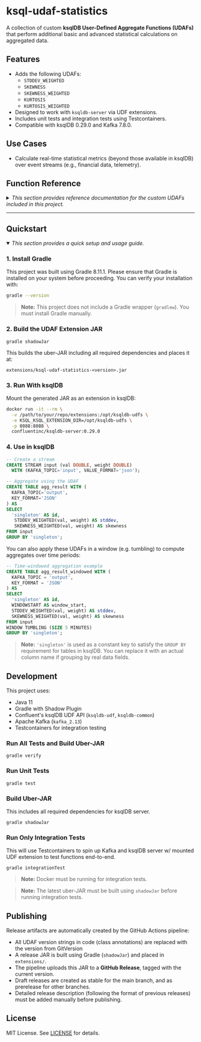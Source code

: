 # ksql-udaf-statistics

A collection of custom **ksqlDB User-Defined Aggregate Functions (UDAFs)** that perform additional basic and advanced statistical calculations on aggregated data.

## Features

- Adds the following UDAFs:
  - `STDDEV_WEIGHTED`
  - `SKEWNESS`
  - `SKEWNESS_WEIGHTED`
  - `KURTOSIS`
  - `KURTOSIS_WEIGHTED`
- Designed to work with `ksqldb-server` via UDF extensions.
- Includes unit tests and integration tests using Testcontainers.
- Compatible with ksqlDB 0.29.0 and Kafka 7.8.0.

## Use Cases

- Calculate real-time statistical metrics (beyond those available in ksqlDB) over event streams (e.g., financial data, telemetry).

## Function Reference
<details>
<summary><em>This section provides reference documentation for the custom UDAFs included in this project.</em></summary>

### STDDEV_WEIGHTED

**Description**: Computes the **weighted population standard deviation** using value-weight pairs.

**Signature**:
```
STDDEV_WEIGHTED(valueColumn DOUBLE, weightColumn DOUBLE) -> DOUBLE
```

**Notes**:
- Returns `0.0` if all weights are zero.

---

### SKEWNESS

**Description**: Computes the **skewness** of a set of values.

**Signatures**:
```
SKEWNESS(valueColumn DOUBLE) -> DOUBLE
SKEWNESS(valueColumn DOUBLE, isSample BOOLEAN) -> DOUBLE
```

**Notes**:
- If `isSample=true`, applies Bessel’s correction (sample skewness).
- Returns `NaN` for sample skewness if count < 3.
- Returns `0.0` if variance is zero.

---

### SKEWNESS_WEIGHTED

**Description**: Computes **weighted population skewness** using value-weight pairs.

**Signature**:
```
SKEWNESS_WEIGHTED(valueColumn DOUBLE, weightColumn DOUBLE) -> DOUBLE
```

**Notes**:
- Returns `0.0` if all weights are zero or if variance is zero.

---

### KURTOSIS

**Description**: Computes the **kurtosis** of a set of values.

**Signatures**:
```
KURTOSIS(valueColumn DOUBLE) -> DOUBLE
KURTOSIS(valueColumn DOUBLE, isSample BOOLEAN) -> DOUBLE
```

**Notes**:
- If `isSample=true`, applies bias correction (sample kurtosis).
- Returns `NaN` for sample kurtosis if count < 4.
- Returns `0.0` if variance is zero.

---

### KURTOSIS_WEIGHTED

**Description**: Computes **weighted population kurtosis** using value-weight pairs.

**Signature**:
```
KURTOSIS_WEIGHTED(valueColumn DOUBLE, weightColumn DOUBLE) -> DOUBLE
```

**Notes**:
- Returns `0.0` if all weights are zero or if variance is zero.
</details>

---

## Quickstart
<details open>
<summary><em>This section provides a quick setup and usage guide.</em></summary> 
  
### 1. Install Gradle
This project was built using Gradle 8.11.1. Please ensure that Gradle is installed on your system before proceeding.
You can verify your installation with:
```bash
gradle --version
```
> **Note:** This project does not include a Gradle wrapper (```gradlew```). You must install Gradle manually.

### 2. Build the UDAF Extension JAR

```
gradle shadowJar
```

This builds the uber-JAR including all required dependencies and places it at:

```
extensions/ksql-udaf-statistics-<version>.jar
```

### 3. Run With ksqlDB

Mount the generated JAR as an extension in ksqlDB:

```bash
docker run -it --rm \
  -v /path/to/your/repo/extensions:/opt/ksqldb-udfs \
  -e KSQL_KSQL_EXTENSION_DIR=/opt/ksqldb-udfs \
  -p 8088:8088 \
  confluentinc/ksqldb-server:0.29.0
```

### 4. Use in ksqlDB

```sql
-- Create a stream
CREATE STREAM input (val DOUBLE, weight DOUBLE)
  WITH (KAFKA_TOPIC='input', VALUE_FORMAT='json');

-- Aggregate using the UDAF
CREATE TABLE agg_result WITH (
  KAFKA_TOPIC='output',
  KEY_FORMAT='JSON'
) AS
SELECT
  'singleton' AS id,
   STDDEV_WEIGHTED(val, weight) AS stddev,
   SKEWNESS_WEIGHTED(val, weight) AS skewness
FROM input
GROUP BY 'singleton';
```
You can also apply these UDAFs in a window (e.g. tumbling) to compute aggregates over time periods:
```sql
-- Time-windowed aggregation example
CREATE TABLE agg_result_windowed WITH (
  KAFKA_TOPIC = 'output',
  KEY_FORMAT = 'JSON'
) AS
SELECT
  'singleton' AS id,
  WINDOWSTART AS window_start,
  STDDEV_WEIGHTED(val, weight) AS stddev,
  SKEWNESS_WEIGHTED(val, weight) AS skewness
FROM input
WINDOW TUMBLING (SIZE 5 MINUTES)
GROUP BY 'singleton';
```
> **Note:** ```'singleton'``` is used as a constant key to satisfy the ```GROUP BY``` requirement for tables in ksqlDB. You can replace it with an actual column name if grouping by real data fields.
</details>

## Development

This project uses:

- Java 11
- Gradle with Shadow Plugin
- Confluent's ksqlDB UDF API (`ksqldb-udf`, `ksqldb-common`)
- Apache Kafka (`kafka_2.13`)
- Testcontainers for integration testing

### Run All Tests and Build Uber-JAR
```
gradle verify
```

### Run Unit Tests
```
gradle test
```

### Build Uber-JAR
This includes all required dependencies for ksqlDB server.
```
gradle shadowJar
```

### Run Only Integration Tests
This will use Testcontainers to spin up Kafka and ksqlDB server w/ mounted UDF extension to test functions end-to-end.
```
gradle integrationTest
```

> **Note:** Docker must be running for integration tests.

> **Note:** The latest uber-JAR must be built using ```shadowJar``` before running integration tests.

## Publishing

Release artifacts are automatically created by the GitHub Actions pipeline:
- All UDAF version strings in code (class annotations) are replaced with the version from GitVersion
- A release JAR is built using Gradle (```shadowJar```) and placed in ```extensions/```.
- The pipeline uploads this JAR to a **GitHub Release**, tagged with the current version.
- Draft releases are created as stable for the main branch, and as prerelease for other branches.
- Detailed release description (following the format of previous releases) must be added manually before publishing.

## License

MIT License. See [LICENSE](./LICENSE) for details.
